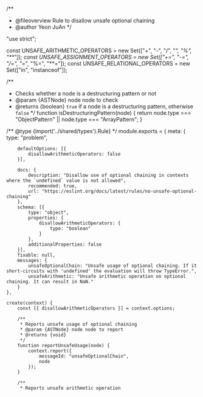 /**
 * @fileoverview Rule to disallow unsafe optional chaining
 * @author Yeon JuAn
 */

"use strict";

const UNSAFE_ARITHMETIC_OPERATORS = new Set(["+", "-", "/", "*", "%", "**"]);
const UNSAFE_ASSIGNMENT_OPERATORS = new Set(["+=", "-=", "/=", "*=", "%=", "**="]);
const UNSAFE_RELATIONAL_OPERATORS = new Set(["in", "instanceof"]);

/**
 * Checks whether a node is a destructuring pattern or not
 * @param {ASTNode} node node to check
 * @returns {boolean} `true` if a node is a destructuring pattern, otherwise `false`
 */
function isDestructuringPattern(node) {
    return node.type === "ObjectPattern" || node.type === "ArrayPattern";
}

/** @type {import('../shared/types').Rule} */
module.exports = {
    meta: {
        type: "problem",

        defaultOptions: [{
            disallowArithmeticOperators: false
        }],

        docs: {
            description: "Disallow use of optional chaining in contexts where the `undefined` value is not allowed",
            recommended: true,
            url: "https://eslint.org/docs/latest/rules/no-unsafe-optional-chaining"
        },
        schema: [{
            type: "object",
            properties: {
                disallowArithmeticOperators: {
                    type: "boolean"
                }
            },
            additionalProperties: false
        }],
        fixable: null,
        messages: {
            unsafeOptionalChain: "Unsafe usage of optional chaining. If it short-circuits with 'undefined' the evaluation will throw TypeError.",
            unsafeArithmetic: "Unsafe arithmetic operation on optional chaining. It can result in NaN."
        }
    },

    create(context) {
        const [{ disallowArithmeticOperators }] = context.options;

        /**
         * Reports unsafe usage of optional chaining
         * @param {ASTNode} node node to report
         * @returns {void}
         */
        function reportUnsafeUsage(node) {
            context.report({
                messageId: "unsafeOptionalChain",
                node
            });
        }

        /**
         * Reports unsafe arithmetic operation 